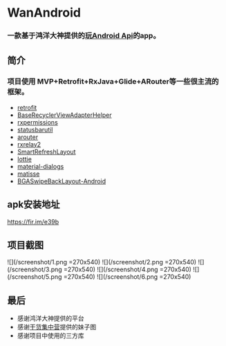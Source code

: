 # WanAndroid

### 一款基于鸿洋大神提供的[玩Android Api](http://wanandroid.com/blog/show/2)的app。

## 简介

### 项目使用 MVP+Retrofit+RxJava+Glide+ARouter等一些很主流的框架。

* [retrofit](https://github.com/square/retrofit)
* [BaseRecyclerViewAdapterHelper](https://github.com/CymChad/BaseRecyclerViewAdapterHelper)
* [rxpermissions](https://github.com/tbruyelle/RxPermissions)
* [statusbarutil](https://github.com/laobie/StatusBarUtil)
* [arouter](https://github.com/alibaba/ARouter)
* [rxrelay2](https://github.com/JakeWharton/RxRelay)
* [SmartRefreshLayout](https://github.com/scwang90/SmartRefreshLayout)
* [lottie](https://github.com/airbnb/lottie-android)
* [material-dialogs](https://github.com/afollestad/material-dialogs)
* [matisse](https://github.com/zhihu/Matisse)
* [BGASwipeBackLayout-Android](https://github.com/bingoogolapple/BGASwipeBackLayout-Android)


## apk安装地址

<https://fir.im/e39b>

## 项目截图

![](/screenshot/1.png =270x540)
![](/screenshot/2.png =270x540)
![](/screenshot/3.png =270x540)
![](/screenshot/4.png =270x540)
![](/screenshot/5.png =270x540)
![](/screenshot/6.png =270x540)


## 最后

* 感谢鸿洋大神提供的平台
* 感谢[干货集中营](https://gank.io/api)提供的妹子图
* 感谢项目中使用的三方库